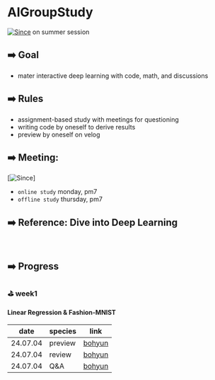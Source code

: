 # AIGroupStudy
[![Since](https://img.shields.io/badge/since-2024.06.30-6A5ACD.svg?&edge_flat=false)](https://github.com/boyamie/AIGroupStudy) on summer session

## ➡️ Goal
- mater interactive deep learning with code, math, and discussions

## ➡️ Rules
- assignment-based study with meetings for questioning
- writing code by oneself to derive results
- preview by oneself on velog

## ➡️ Meeting:
[![Since](https://img.shields.io/badge/동아리실A-PNUCSE-6A5ACD.svg?&edge_flat=false)]
- `online study` monday, pm7
- `offline study` thursday, pm7

## ➡️ Reference: Dive into Deep Learning

<br />

## ➡️ Progress

### ⛳️ week1
#### Linear Regression & Fashion-MNIST

| date | species | link                                                     | 
| ------ | --------- | ------------------------------------------------------------ |
| 24.07.04    | preview     | [bohyun](https://velog.io/@boyamie_/)                 |
| 24.07.04    | review      | [bohyun](https://velog.io/@boyamie_/)                 | 
| 24.07.04    | Q&A         | [bohyun](https://velog.io/@boyamie_/)                 |

